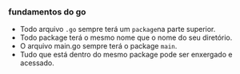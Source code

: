 ### fundamentos do go

- Todo arquivo `.go` sempre terá um `package`na parte superior.
- Todo package terá o mesmo nome que o nome do seu diretório.
- O arquivo main.go sempre terá o package `main`.
- Tudo que está dentro do mesmo package pode ser enxergado e acessado.